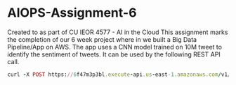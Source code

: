 # AIOPS-Assignment-6
Created to as part of CU IEOR 4577 - AI in the Cloud 
This assignment marks the completion of our 6 week project where in we built a Big Data Pipeline/App on AWS.
The app uses a CNN model trained on 10M tweet to identify the sentiment of tweets. It can be used by the following REST API call.

```ruby
curl -X POST https://6f47m3p3bl.execute-api.us-east-1.amazonaws.com/v1/predict --header "Content-Type:application/json" --data '{"tweet": "Sample tweet"}'
```
